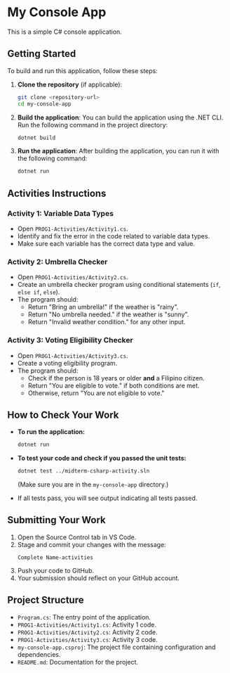 # My Console App

This is a simple C# console application.

## Getting Started

To build and run this application, follow these steps:

1. **Clone the repository** (if applicable):
   ```bash
   git clone <repository-url>
   cd my-console-app
   ```

2. **Build the application**:
   You can build the application using the .NET CLI. Run the following command in the project directory:
   ```bash
   dotnet build
   ```

3. **Run the application**:
   After building the application, you can run it with the following command:
   ```bash
   dotnet run
   ```

## Activities Instructions

### Activity 1: Variable Data Types
- Open `PROG1-Activities/Activity1.cs`.
- Identify and fix the error in the code related to variable data types.
- Make sure each variable has the correct data type and value.

### Activity 2: Umbrella Checker
- Open `PROG1-Activities/Activity2.cs`.
- Create an umbrella checker program using conditional statements (`if`, `else if`, `else`).
- The program should:
  - Return "Bring an umbrella!" if the weather is "rainy".
  - Return "No umbrella needed." if the weather is "sunny".
  - Return "Invalid weather condition." for any other input.

### Activity 3: Voting Eligibility Checker
- Open `PROG1-Activities/Activity3.cs`.
- Create a voting eligibility program.
- The program should:
  - Check if the person is 18 years or older **and** a Filipino citizen.
  - Return "You are eligible to vote." if both conditions are met.
  - Otherwise, return "You are not eligible to vote."

## How to Check Your Work

- **To run the application:**
  ```bash
  dotnet run
  ```

- **To test your code and check if you passed the unit tests:**
  ```bash
  dotnet test ../midterm-csharp-activity.sln
  ```
  (Make sure you are in the `my-console-app` directory.)

- If all tests pass, you will see output indicating all tests passed.

## Submitting Your Work

1. Open the Source Control tab in VS Code.
2. Stage and commit your changes with the message:
   ```
   Complete Name-activities
   ```
3. Push your code to GitHub.
4. Your submission should reflect on your GitHub account.

## Project Structure

- `Program.cs`: The entry point of the application.
- `PROG1-Activities/Activity1.cs`: Activity 1 code.
- `PROG1-Activities/Activity2.cs`: Activity 2 code.
- `PROG1-Activities/Activity3.cs`: Activity 3 code.
- `my-console-app.csproj`: The project file containing configuration and dependencies.
- `README.md`: Documentation for the project.